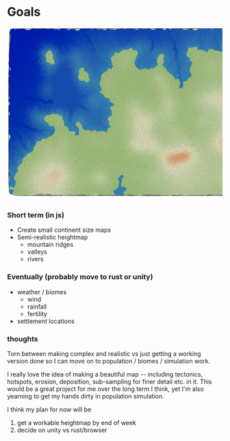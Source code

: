 # Goals 
![map1](map1.png)
### Short term (in js)
 - Create small continent size maps 
 - Semi-realistic heightmap 
    - mountain ridges 
    - valleys
    - rivers
    
### Eventually (probably move to rust or unity)
 - weather / biomes
    - wind
    - rainfall
    - fertility
 - settlement locations 
 
 
 ### thoughts
 
 Torn between making complex and realistic vs just getting a 
 working version done so I can move on to population / biomes 
  / simulation work.
  
 I really love the idea of making a beautiful map -- including
 tectonics, hotspots, erosion, deposition, sub-sampling for
 finer detail etc. in it. This would be a great project for me 
 over the long term I think, yet I'm also yearning to get my 
 hands dirty in population simulation. 
 
 I think my plan for now will be 
 1. get a workable heightmap by end of week
 2. decide on unity vs rust/browser
  
 
 
    
